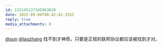 ```yaml
---
id: 115145137345963010
date: 2025-09-04T08:42:42.335Z
reply: true
media_attachments: 0
---
```


[@sun](https://jiong.us/@sun) [@laozhang](https://suo.si/@laozhang) 找不到才神奇。只要是正规的联邦协议都应该被找到才对。

